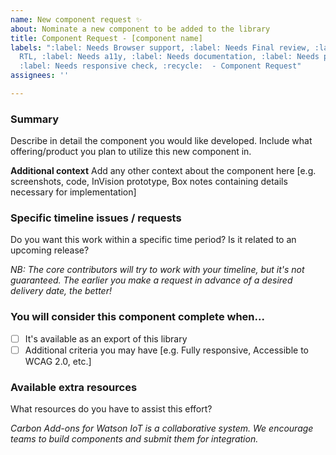 ```yaml
---
name: New component request ✨
about: Nominate a new component to be added to the library
title: Component Request - [component name]
labels: ":label: Needs Browser support, :label: Needs Final review, :label: Needs
  RTL, :label: Needs a11y, :label: Needs documentation, :label: Needs prioritization,
  :label: Needs responsive check, :recycle:  - Component Request"
assignees: ''

---
```


### Summary

Describe in detail the component you would like developed. 
Include what offering/product you plan to utilize this new component in.

**Additional context**
Add any other context about the component here [e.g. screenshots, code, InVision prototype, Box notes containing details necessary for implementation]

### Specific timeline issues / requests

Do you want this work within a specific time period? Is it related to an
upcoming release?

_NB: The core contributors will try to work with your timeline, but it's not
guaranteed. The earlier you make a request in advance of a desired delivery
date, the better!_

### You will consider this component complete when...

- [ ] It's available as an export of this library
- [ ] Additional criteria you may have [e.g. Fully responsive, Accessible to WCAG 2.0, etc.]

### Available extra resources

What resources do you have to assist this effort?

_Carbon Add-ons for Watson IoT is a collaborative system. We encourage teams to build components and submit them for integration._
